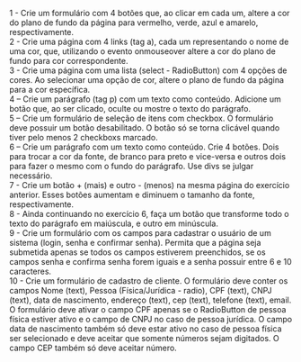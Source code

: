 
1 - Crie um formulário com 4 botões que, ao clicar em cada um, altere a cor do plano de fundo da página para vermelho, verde, azul e amarelo, respectivamente. <br>
2 - Crie uma página com 4 links (tag a), cada um representando o nome de uma cor, que, utilizando o evento onmouseover altere a cor do plano de fundo para cor correspondente.<br>
3 - Crie uma página com uma lista (select - RadioButton) com 4 opções de cores. Ao selecionar uma opção de cor, altere o plano de fundo da página para a cor específica.<br>
4 – Crie um parágrafo (tag p) com um texto como conteúdo. Adicione um botão que, ao ser clicado, oculte ou mostre o texto do parágrafo.<br>
5 – Crie um formulário de seleção de itens com checkbox. O formulário deve possuir um botão desabilitado. O botão só se torna clicável quando tiver pelo menos 2 checkboxs marcado.<br>
6 – Crie um parágrafo com um texto como conteúdo. Crie 4 botões. Dois para trocar a cor da fonte, de branco para preto e vice-versa e outros dois para fazer o mesmo com o fundo do parágrafo. Use divs se julgar necessário.<br>
7 - Crie um botão + (mais) e outro - (menos) na mesma página do exercício anterior. Esses botões aumentam e diminuem o tamanho da fonte, respectivamente.<br>
8 - Ainda continuando no exercício 6, faça um botão que transforme todo o texto do parágrafo em maiúscula, e outro em minúscula.<br>
9 - Crie um formulário com os campos para cadastrar o usuário de um sistema (login, senha e confirmar senha). Permita que a página seja submetida apenas se todos os campos estiverem preenchidos, se os campos senha e confirma senha forem iguais e a senha possuir entre 6 e 10 caracteres.<br>
10 - Crie um formulário de cadastro de cliente. O formulário deve conter os campos Nome (text), Pessoa (Física/Jurídica - radio), CPF (text), CNPJ (text), data de nascimento, endereço (text), cep (text), telefone (text), email. O formulário deve ativar o campo CPF apenas se o RadioButton de pessoa física estiver ativo e o campo de CNPJ no caso de pessoa jurídica. O campo data de nascimento também só deve estar ativo no caso de pessoa física ser selecionado e deve aceitar que somente números sejam digitados. O campo CEP também só deve aceitar número.